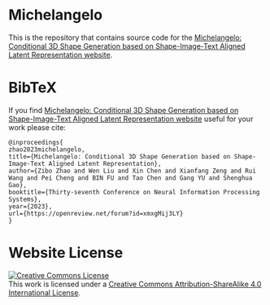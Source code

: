 # Michelangelo


This is the repository that contains source code for the [Michelangelo: Conditional 3D Shape Generation based on Shape-Image-Text Aligned Latent Representation
 website](https://neuralcarver.github.io/michelangelo/).

# BibTeX
If you find [Michelangelo: Conditional 3D Shape Generation based on Shape-Image-Text Aligned Latent Representation
 website](https://neuralcarver.github.io/michelangelo/) useful for your work please cite:


```
@inproceedings{
zhao2023michelangelo,
title={Michelangelo: Conditional 3D Shape Generation based on Shape-Image-Text Aligned Latent Representation},
author={Zibo Zhao and Wen Liu and Xin Chen and Xianfang Zeng and Rui Wang and Pei Cheng and BIN FU and Tao Chen and Gang YU and Shenghua Gao},
booktitle={Thirty-seventh Conference on Neural Information Processing Systems},
year={2023},
url={https://openreview.net/forum?id=xmxgMij3LY}
}
```

# Website License
<a rel="license" href="http://creativecommons.org/licenses/by-sa/4.0/"><img alt="Creative Commons License" style="border-width:0" src="https://i.creativecommons.org/l/by-sa/4.0/88x31.png" /></a><br />This work is licensed under a <a rel="license" href="http://creativecommons.org/licenses/by-sa/4.0/">Creative Commons Attribution-ShareAlike 4.0 International License</a>.

